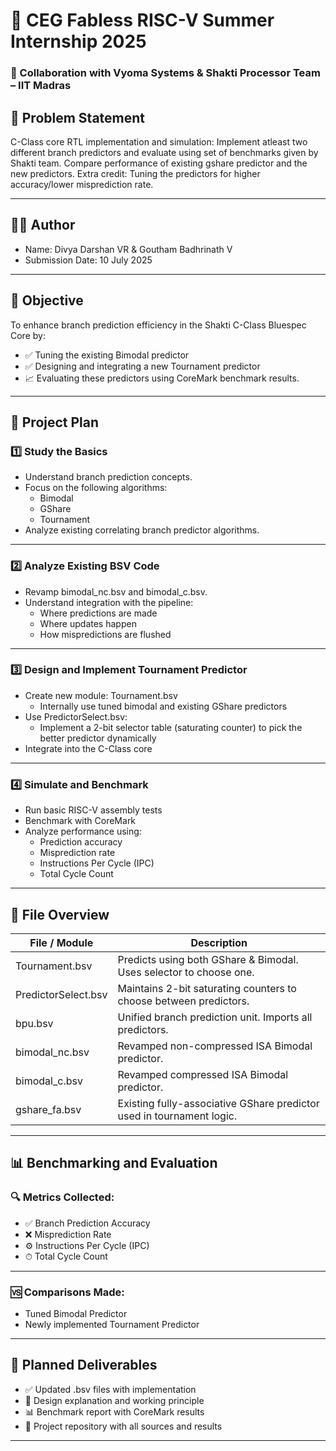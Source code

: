 # 🚀 CEG Fabless RISC-V Summer Internship 2025  
### 📡 Collaboration with Vyoma Systems & Shakti Processor Team – IIT Madras

## 🧠 Problem Statement  
C-Class core RTL implementation and simulation: Implement atleast two different branch predictors and evaluate using set of benchmarks given by Shakti team. Compare performance of existing gshare predictor and the new predictors. Extra credit: Tuning the predictors for higher accuracy/lower misprediction rate.

---

## 👨‍💻 Author  
- Name: Divya Darshan VR & Goutham Badhrinath V
- Submission Date: 10 July 2025  


---

## 🎯 Objective  
To enhance branch prediction efficiency in the Shakti C-Class Bluespec Core by:

- ✅ Tuning the existing Bimodal predictor
- ✅ Designing and integrating a new Tournament predictor
- 📈 Evaluating these predictors using CoreMark benchmark results.

---

## 📅 Project Plan

### 1️⃣ Study the Basics
- Understand branch prediction concepts.
- Focus on the following algorithms:
  - Bimodal
  - GShare
  - Tournament
- Analyze existing correlating branch predictor algorithms.

---

### 2️⃣ Analyze Existing BSV Code
- Revamp bimodal_nc.bsv and bimodal_c.bsv.
- Understand integration with the pipeline:
  - Where predictions are made
  - Where updates happen
  - How mispredictions are flushed

---

### 3️⃣ Design and Implement Tournament Predictor
- Create new module: Tournament.bsv
  - Internally use tuned bimodal and existing GShare predictors
- Use PredictorSelect.bsv:
  - Implement a 2-bit selector table (saturating counter) to pick the better predictor dynamically
- Integrate into the C-Class core

---

### 4️⃣ Simulate and Benchmark
- Run basic RISC-V assembly tests
- Benchmark with CoreMark
- Analyze performance using:
  - Prediction accuracy
  - Misprediction rate
  - Instructions Per Cycle (IPC)
  - Total Cycle Count

---

## 📂 File Overview

| File / Module          | Description |
|------------------------|-------------|
| Tournament.bsv       | Predicts using both GShare & Bimodal. Uses selector to choose one. |
| PredictorSelect.bsv  | Maintains 2-bit saturating counters to choose between predictors. |
| bpu.bsv              | Unified branch prediction unit. Imports all predictors. |
| bimodal_nc.bsv       | Revamped non-compressed ISA Bimodal predictor. |
| bimodal_c.bsv        | Revamped compressed ISA Bimodal predictor. |
| gshare_fa.bsv        | Existing fully-associative GShare predictor used in tournament logic. |

---

## 📊 Benchmarking and Evaluation

### 🔍 Metrics Collected:
- ✅ Branch Prediction Accuracy
- ❌ Misprediction Rate
- ⚙ Instructions Per Cycle (IPC)
- ⏱ Total Cycle Count

---

### 🆚 Comparisons Made:
- Tuned Bimodal Predictor
- Newly implemented Tournament Predictor

---

## 📑 Planned Deliverables
- ✅ Updated .bsv files with implementation
- 📘 Design explanation and working principle
- 📊 Benchmark report with CoreMark results
- 🔗 Project repository with all sources and results

---


